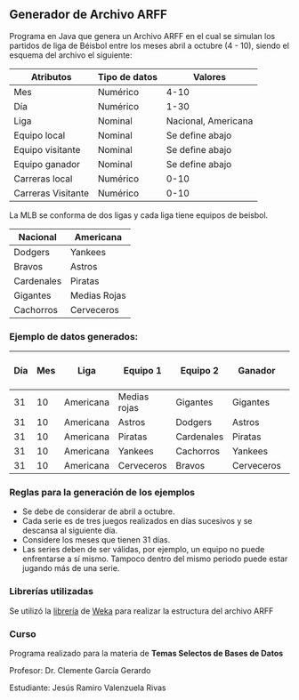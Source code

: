## Generador de Archivo ARFF

Programa en Java que genera un Archivo ARFF en el cual se simulan los partidos de liga de Béisbol entre los meses abril a octubre (4 - 10), siendo el esquema del archivo el siguiente:

| Atributos          | Tipo de datos | Valores             |
|--------------------|---------------|---------------------|
| Mes                | Numérico      | 4-10                |
| Día                | Numérico      | 1-30                |
| Liga               | Nominal       | Nacional, Americana |
| Equipo local       | Nominal       | Se define abajo     |
| Equipo visitante   | Nominal       | Se define abajo     |
| Equipo ganador     | Nominal       | Se define abajo     |
| Carreras local     | Numérico      | 0-10                |
| Carreras Visitante | Numérico      | 0-10                |

La MLB se conforma de dos ligas y cada liga tiene  equipos de beisbol.

| Nacional   | Americana    |
|------------|--------------|
| Dodgers    | Yankees      |
| Bravos     | Astros       |
| Cardenales | Piratas      |
| Gigantes   | Medias Rojas |
| Cachorros  | Cerveceros   |

### Ejemplo de datos generados:

| Día | Mes |   Liga   |   Equipo 1  |   Equipo 2   |    Ganador    | Carrera Equipo 1 | Carrera Equipo 2 |
|-----|-----|----------|-------------|--------------|---------------|------------------|------------------|
|   31|   10| Americana| Medias rojas|      Gigantes|       Gigantes|                0 |                6 |
|   31|   10| Americana|       Astros|       Dodgers|         Astros|                2 |                0 |
|   31|   10| Americana|      Piratas|    Cardenales|        Piratas|               10 |                6 |
|   31|   10| Americana|      Yankees|     Cachorros|        Yankees|                4 |                3 |
|   31|   10| Americana|   Cerveceros|        Bravos|     Cerveceros|                8 |                6 |

### Reglas para la generación de los ejemplos
* Se debe de considerar de abril a octubre.
* Cada serie es de tres juegos realizados en días sucesivos y se descansa al siguiente día.
* Considere los meses que tienen 31 días.
* Las series deben de ser válidas, por ejemplo, un equipo no puede enfrentarse a sí mismo. Tampoco dentro del mismo periodo puede estar jugando más de una serie.

### Librerías utilizadas
Se utilizó la [librería](https://waikato.github.io/weka-wiki/formats_and_processing/creating_arff_file/) de [Weka](https://www.cs.waikato.ac.nz/~ml/index.html) para realizar la estructura del archivo ARFF

### Curso
Programa realizado para la materia de **Temas Selectos de Bases de Datos**

Profesor: Dr. Clemente García Gerardo

Estudiante: Jesús Ramiro Valenzuela Rivas